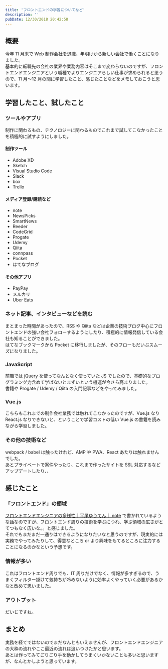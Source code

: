 ```yaml
---
title: 'フロントエンドの学習についてなど'
description: ''
pubDate: 12/30/2018 20:42:58
---
```


<h2>概要</h2>

<p>今年 11 月末で Web 制作会社を退職、年明けから新しい会社で働くことになりました。<br/>
基本的に転職先の会社の業界や業務内容はそこまで変わらないのですが、フロントエンドエンジニアという職種でよりエンジニアらしい仕事が求められると思うので、11 月〜12 月の間に学習したこと、感じたことなどをメモしておこうと思います。</p>

<h2>学習したこと、試したこと</h2>

<h3>ツールやアプリ</h3>

<p>制作に関わるもの、テクノロジーに関わるものでこれまで試してこなかったことを積極的に試すようにしました。</p>

<h4>制作ツール</h4>

<ul>
<li>Adobe XD</li>
<li>Sketch</li>
<li>Visual Studio Code</li>
<li>Slack</li>
<li>box</li>
<li>Trello</li>
</ul>

<h4>メディア登録/購読など</h4>

<ul>
<li>note</li>
<li>NewsPicks</li>
<li>SmartNews</li>
<li>Reeder</li>
<li>CodeGrid</li>
<li>Progate</li>
<li>Udemy</li>
<li>Qiita</li>
<li>connpass</li>
<li>Pocket</li>
<li>はてなブログ</li>
</ul>

<h4>その他アプリ</h4>

<ul>
<li>PayPay</li>
<li>メルカリ</li>
<li>Uber Eats</li>
</ul>

<h3>ネット記事、インタビューなどを読む</h3>

<p>まとまった時間があったので、RSS や Qiita などは企業の技術ブログ中心にフロントエンドの強い会社フォローするようにしたり、積極的に情報発信している会社も知ることができました。<br/>
はてなブックマークから Pocket に移行しましたが、そのフローもだいぶスムーズになりました。</p>

<h3>JavaScript</h3>

<p>前職では jQuery を使ってなんとなく使っていた JS でしたので、基礎的なプログラミング力含めて学ばないとまずいという機運が今さら高まりました。<br/>
書籍や Progate / Udemy / Qiita の入門記事などをやってみました。</p>

<h3>Vue.js</h3>

<p>こちらもこれまでの制作会社業務では触れてこなかったのですが、Vue.js なり React.js なりできないと、ということで学習コストの低い Vue.js の書籍を読みながら学習しました。</p>

<h3>その他の技術など</h3>

<p>webpack / babel は触ったけれど、AMP や PWA、React あたりは触れませんでした。<br/>
あとプライベートで案件やったり、これまで作ったサイトを SSL 対応するなどアップデートしたり、、</p>

<h2>感じたこと</h2>

<h3>「フロントエンド」の領域</h3>

<p><a href="https://note.mu/yusukehirao/n/n6d0fccc09fcb">フロントエンドエンジニアの多様性｜平尾ゆうてん｜ note</a> で書かれているような話なのですが、フロントエンド周りの技術を学ぶにつれ、学ぶ領域の広さがとてつもなく広いな。。と感じました。<br/>
それでもまだまだ一通りはできるようになりたいなと思うのですが、現実的には実務でやってみたりして、得意なところ or より興味をもてるところに注力することになるのかなという予想です。</p>

<h3>情報が多い</h3>

<p>これはフロントエンド周りでも、IT 周りだけでなく、情報が多すぎるので、うまくフィルター掛けて気持ちが冷めないように効率よくやっていく必要があるかなと改めて思いました。</p>

<h3>アウトプット</h3>

<p>だいじですね。</p>

<h2>まとめ</h2>

<p>実務を経てではないのでまだなんともいえませんが、フロントエンドエンジニアの大枠の流れやここ最近の流れは追いつけたかと思います。<br/>
あとは作ってみてごりごり手を動かしてうまくいかないことも多いと思いますが、なんとかしようと思っています。</p>
